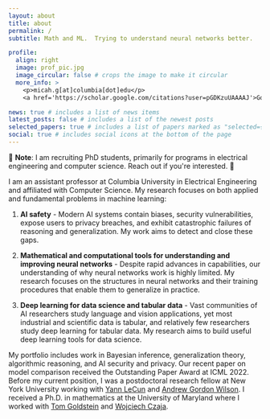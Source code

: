 ```yaml
---
layout: about
title: about
permalink: /
subtitle: Math and ML.  Trying to understand neural networks better.

profile:
  align: right
  image: prof_pic.jpg
  image_circular: false # crops the image to make it circular
  more_info: >
    <p>micah.g[at]columbia[dot]edu</p>
    <a href='https://scholar.google.com/citations?user=pGDKzuUAAAAJ'>Google Scholar</a>

news: true # includes a list of news items
latest_posts: false # includes a list of the newest posts
selected_papers: true # includes a list of papers marked as "selected={true}"
social: true # includes social icons at the bottom of the page
---
```


🚨 **Note**: I am recruiting PhD students, primarily for programs in electrical engineering and computer science.  Reach out if you're interested. 🚨

I am an assistant professor at Columbia University in Electrical Engineering and affiliated with Computer Science. My research focuses on both applied and fundamental problems in machine learning:  

1.  **AI safety** - Modern AI systems contain biases, security vulnerabilities, expose users to privacy breaches, and exhibit catastrophic failures of reasoning and generalization.  My work aims to detect and close these gaps.  

2.  **Mathematical and computational tools for understanding and improving neural networks** - Despite rapid advances in capabilities, our understanding of why neural networks work is highly limited.  My research focuses on the structures in neural networks and their training procedures that enable them to generalize in practice.  

3.  **Deep learning for data science and tabular data** - Vast communities of AI researchers study language and vision applications, yet most industrial and scientific data is tabular, and relatively few researchers study deep learning for tabular data.  My research aims to build useful deep learning tools for data science.  

My portfolio includes work in Bayesian inference, generalization theory, algorithmic reasoning, and AI security and privacy.  Our recent paper on model comparison received the Outstanding Paper Award at ICML 2022.  Before my current position, I was a postdoctoral research fellow at New York University working with [Yann LeCun](https://yann.lecun.com/) and [Andrew Gordon Wilson](https://cims.nyu.edu/~andrewgw/).  I received a Ph.D. in mathematics at the University of Maryland where I worked with [Tom Goldstein](https://www.cs.umd.edu/~tomg/) and [Wojciech Czaja](https://www.math.umd.edu/~czaja/).
